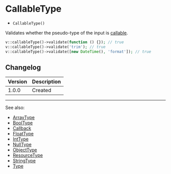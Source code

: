 # CallableType

- `CallableType()`

Validates whether the pseudo-type of the input is [callable](http://php.net/types.callable).

```php
v::callableType()->validate(function () {}); // true
v::callableType()->validate('trim'); // true
v::callableType()->validate([new DateTime(), 'format']); // true
```

## Changelog

Version | Description
--------|-------------
  1.0.0 | Created

***
See also:

- [ArrayType](ArrayType.md)
- [BoolType](BoolType.md)
- [Callback](Callback.md)
- [FloatType](FloatType.md)
- [IntType](IntType.md)
- [NullType](NullType.md)
- [ObjectType](ObjectType.md)
- [ResourceType](ResourceType.md)
- [StringType](StringType.md)
- [Type](Type.md)
